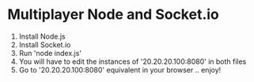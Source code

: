 Multiplayer Node and Socket.io
==========

1. Install Node.js
2. Install Socket.io 
3. Run 'node index.js'
4. You will have to edit the instances of '20.20.20.100:8080' in both files 
5. Go to '20.20.20.100:8080' equivalent in your browser .. enjoy!
